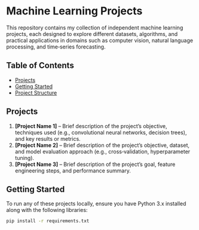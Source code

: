 # Machine Learning Projects

This repository contains my collection of independent machine learning projects, each designed to explore different datasets, algorithms, and practical applications in domains such as computer vision, natural language processing, and time‑series forecasting.

## Table of Contents
- [Projects](#projects)
- [Getting Started](#getting‑started)
- [Project Structure](#project‑structure)

## Projects
1. **[Project Name 1]** – Brief description of the project’s objective, techniques used (e.g., convolutional neural networks, decision trees), and key results or metrics.  
2. **[Project Name 2]** – Brief description of the project’s objective, dataset, and model evaluation approach (e.g., cross‑validation, hyperparameter tuning).  
3. **[Project Name 3]** – Brief description of the project’s goal, feature engineering steps, and performance summary.

## Getting Started
To run any of these projects locally, ensure you have Python 3.x installed along with the following libraries:
```bash
pip install -r requirements.txt
